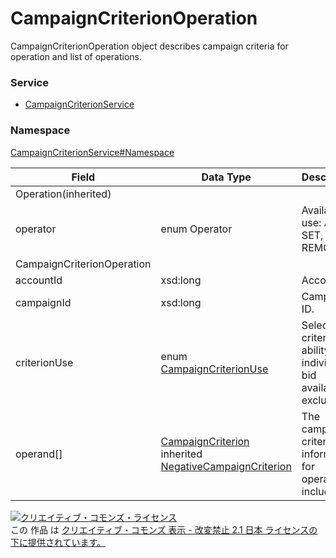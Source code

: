 # CampaignCriterionOperation
CampaignCriterionOperation object describes campaign criteria for operation and list of operations.
### Service
+ [CampaignCriterionService](../../services/CampaignCriterionService.md)

### Namespace
[CampaignCriterionService#Namespace](../../services/CampaignCriterionService.md#namespace)

| Field | Data Type | Description | Restrictions | 
|---|---|---|---|
| Operation(inherited)||||
| operator| enum Operator| Available to use: ADD, SET, REMOVE| Req |
| CampaignCriterionOperation||||
| accountId| xsd:long| Account ID.| Req |
| campaignId| xsd:long| Campaign ID.| Req |
| criterionUse| enum <a href="CampaignCriterionUse.md">CampaignCriterionUse</a>| Select the criterion's ability, individual bid available or excluded.| Req |
| operand[]| <a href="CampaignCriterion.md">CampaignCriterion</a><br>inherited <a href="NegativeCampaignCriterion.md">NegativeCampaignCriterion</a>| The campaign criteria information for operation is included. | Req |

<a rel="license" href="http://creativecommons.org/licenses/by-nd/2.1/jp/"><img alt="クリエイティブ・コモンズ・ライセンス" style="border-width:0" src="https://i.creativecommons.org/l/by-nd/2.1/jp/88x31.png" /></a><br />この 作品 は <a rel="license" href="http://creativecommons.org/licenses/by-nd/2.1/jp/">クリエイティブ・コモンズ 表示 - 改変禁止 2.1 日本 ライセンスの下に提供されています。</a>

